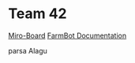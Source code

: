 # Team 42

[Miro-Board](https://miro.com/welcomeonboard/RHJXeFpKM0d6Qkk1aHZnbTg1ZGt4OHV5eHRsc0VoN1JZWjlvT3V1Tzg3b0VNUXdwekpadDYyZExHL0puRHhKUkZXVGVuNS82V212bng3SjdmQnY2ZGtIV2xhS0t3UkFSeGNEUnhsNWFzbkcrWURYb1lpczJVMzhIWmF6bnpQQ2FzVXVvMm53MW9OWFg5bkJoVXZxdFhRPT0hdjE=?share_link_id=118598855838)
[FarmBot Documentation](https://developer.farm.bot/v15/docs/farmbot-js.html)


parsa
Alagu